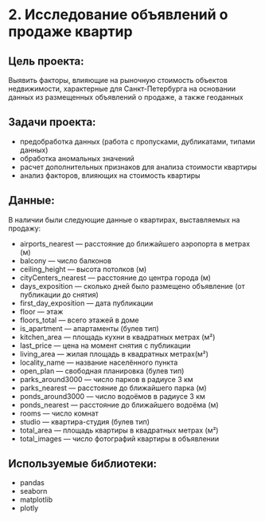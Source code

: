 # 2. Исследование объявлений о продаже квартир # 
## Цель проекта: ##
Выявить факторы, влияющие на рыночную стоимость объектов недвижимости, характерные для Санкт-Петербурга на основании данных из размещенных объявлений о продаже, а также геоданных
## Задачи проекта: ##
- предобработка данных (работа с пропусками, дубликатами, типами данных)
- обработка аномальных значений
- расчет дополнительных признаков для анализа стоимости квартиры
- анализ факторов, влияющих на стоимость квартиры
## Данные: ##
В наличии были следующие данные о квартирах, выставляемых на продажу:
- airports_nearest — расстояние до ближайшего аэропорта в метрах (м)
- balcony — число балконов
- ceiling_height — высота потолков (м)
- cityCenters_nearest — расстояние до центра города (м)
- days_exposition — сколько дней было размещено объявление (от публикации до снятия)
- first_day_exposition — дата публикации
- floor — этаж
- floors_total — всего этажей в доме
- is_apartment — апартаменты (булев тип)
- kitchen_area — площадь кухни в квадратных метрах (м²)
- last_price — цена на момент снятия с публикации
- living_area — жилая площадь в квадратных метрах(м²)
- locality_name — название населённого пункта
- open_plan — свободная планировка (булев тип)
- parks_around3000 — число парков в радиусе 3 км
- parks_nearest — расстояние до ближайшего парка (м)
- ponds_around3000 — число водоёмов в радиусе 3 км
- ponds_nearest — расстояние до ближайшего водоёма (м)
- rooms — число комнат
- studio — квартира-студия (булев тип)
- total_area — площадь квартиры в квадратных метрах (м²)
- total_images — число фотографий квартиры в объявлении
## Используемые библиотеки: ##
- pandas
- seaborn
- matplotlib
- plotly

